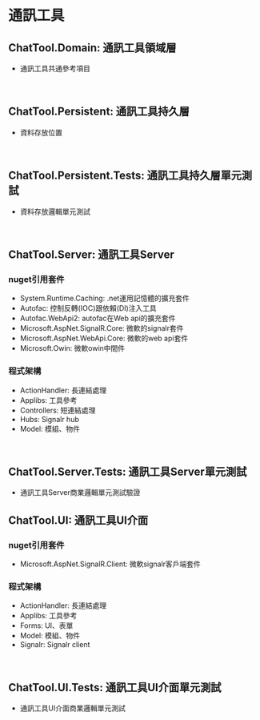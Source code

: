 # 通訊工具
## ChatTool.Domain: 通訊工具領域層
* 通訊工具共通參考項目
</br>

## ChatTool.Persistent: 通訊工具持久層
* 資料存放位置
</br>

## ChatTool.Persistent.Tests: 通訊工具持久層單元測試
* 資料存放邏輯單元測試
</br>

## ChatTool.Server: 通訊工具Server
### nuget引用套件 
* System.Runtime.Caching: .net運用記憶體的擴充套件
* Autofac: 控制反轉(IOC)跟依賴(DI)注入工具
* Autofac.WebApi2: autofac在Web api的擴充套件
* Microsoft.AspNet.SignalR.Core: 微軟的signalr套件
* Microsoft.AspNet.WebApi.Core: 微軟的web api套件
* Microsoft.Owin: 微軟owin中間件
### 程式架構
* ActionHandler: 長連結處理
* Applibs: 工具參考
* Controllers: 短連結處理
* Hubs: Signalr hub
* Model: 模組、物件
</br>

## ChatTool.Server.Tests: 通訊工具Server單元測試
* 通訊工具Server商業邏輯單元測試驗證

## ChatTool.UI: 通訊工具UI介面
### nuget引用套件 
* Microsoft.AspNet.SignalR.Client: 微軟signalr客戶端套件
### 程式架構
* ActionHandler: 長連結處理
* Applibs: 工具參考
* Forms: UI、表單
* Model: 模組、物件
* Signalr: Signalr client
</br>

## ChatTool.UI.Tests: 通訊工具UI介面單元測試
* 通訊工具UI介面商業邏輯單元測試